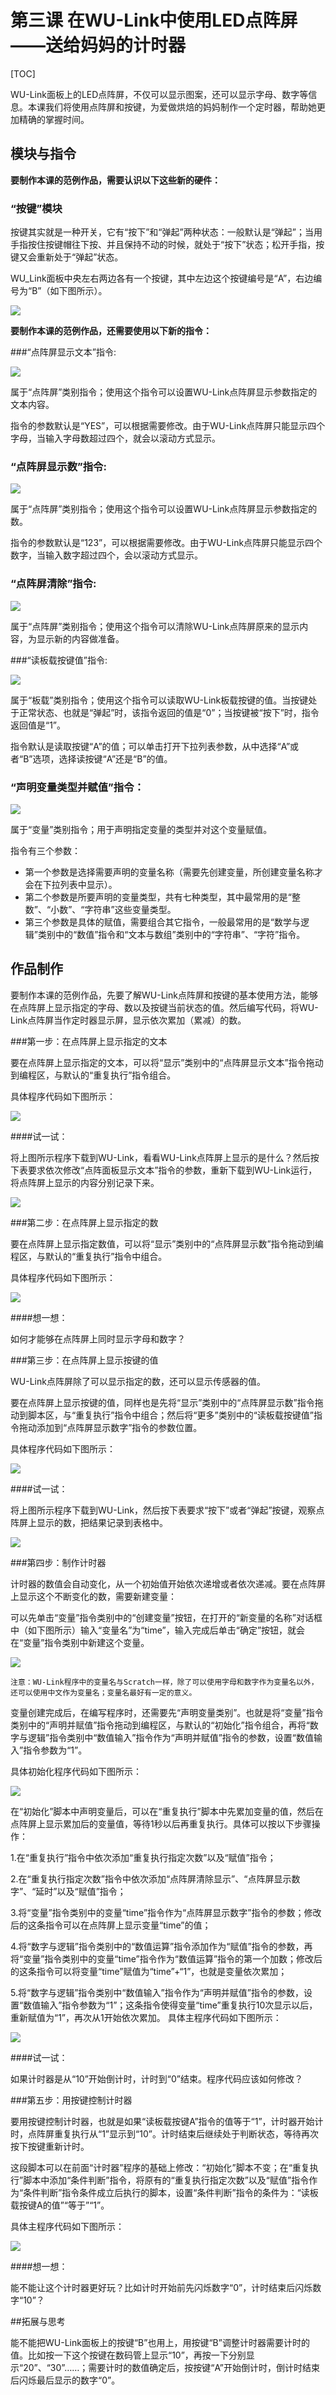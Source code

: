 # 第三课 在WU-Link中使用LED点阵屏——送给妈妈的计时器

[TOC]

WU-Link面板上的LED点阵屏，不仅可以显示图案，还可以显示字母、数字等信息。本课我们将使用点阵屏和按键，为爱做烘焙的妈妈制作一个定时器，帮助她更加精确的掌握时间。



## 模块与指令

**要制作本课的范例作品，需要认识以下这些新的硬件：**

### “按键”模块

按键其实就是一种开关，它有“按下”和“弹起”两种状态：一般默认是“弹起”；当用手指按住按键帽往下按、并且保持不动的时候，就处于“按下”状态；松开手指，按键又会重新处于“弹起”状态。

WU_Link面板中央左右两边各有一个按键，其中左边这个按键编号是“A”，右边编号为“B”（如下图所示）。

![](../../.gitbook/assets/wulink3-1.png)



**要制作本课的范例作品，还需要使用以下新的指令：**

###“点阵屏显示文本”指令:

![](../../.gitbook/assets/wulink3-a.png)

属于“点阵屏”类别指令；使用这个指令可以设置WU-Link点阵屏显示参数指定的文本内容。

指令的参数默认是“YES”，可以根据需要修改。由于WU-Link点阵屏只能显示四个字母，当输入字母数超过四个，就会以滚动方式显示。



### “点阵屏显示数”指令:

![](../../.gitbook/assets/wulink3-b.png)

属于“点阵屏”类别指令；使用这个指令可以设置WU-Link点阵屏显示参数指定的数。

指令的参数默认是“123”，可以根据需要修改。由于WU-Link点阵屏只能显示四个数字，当输入数字超过四个，会以滚动方式显示。



### “点阵屏清除”指令:

![](../../.gitbook/assets/wulink3-d.png)

属于“点阵屏”类别指令；使用这个指令可以清除WU-Link点阵屏原来的显示内容，为显示新的内容做准备。



###“读板载按键值”指令:

![](../../.gitbook/assets/wulink3-c.png)

属于“板载”类别指令；使用这个指令可以读取WU-Link板载按键的值。当按键处于正常状态、也就是“弹起”时，该指令返回的值是“0”；当按键被“按下”时，指令返回值是“1”。

指令默认是读取按键“A”的值；可以单击打开下拉列表参数，从中选择“A”或者“B”选项，选择读按键“A”还是“B”的值。



### “声明变量类型并赋值”指令：

![](../../.gitbook/assets/wulink3-e.png )

属于“变量”类别指令；用于声明指定变量的类型并对这个变量赋值。

指令有三个参数：

- 第一个参数是选择需要声明的变量名称（需要先创建变量，所创建变量名称才会在下拉列表中显示）。
- 第二个参数是所要声明的变量类型，共有七种类型，其中最常用的是“整数”、“小数”、“字符串”这些变量类型。
- 第三个参数是具体的赋值，需要组合其它指令，一般最常用的是“数学与逻辑”类别中的“数值”指令和“文本与数组”类别中的“字符串”、“字符”指令。



## 作品制作

要制作本课的范例作品，先要了解WU-Link点阵屏和按键的基本使用方法，能够在点阵屏上显示指定的字母、数以及按键当前状态的值。然后编写代码，将WU-Link点阵屏当作定时器显示屏，显示依次累加（累减）的数。



###第一步：在点阵屏上显示指定的文本                        	

要在点阵屏上显示指定的文本，可以将“显示”类别中的“点阵屏显示文本”指令拖动到编程区，与默认的“重复执行”指令组合。

具体程序代码如下图所示：

![](../../.gitbook/assets/wulink3-2.png)



 ####试一试：

 将上图所示程序下载到WU-Link，看看WU-Link点阵屏上显示的是什么？然后按下表要求依次修改“点阵面板显示文本”指令的参数，重新下载到WU-Link运行，将点阵屏上显示的内容分别记录下来。

![](../../.gitbook/assets/wulink3-3.png)



###第二步：在点阵屏上显示指定的数         	

要在点阵屏上显示指定数值，可以将“显示”类别中的“点阵屏显示数”指令拖动到编程区，与默认的“重复执行”指令中组合。

具体程序代码如下图所示：

![](../../.gitbook/assets/wulink3-4.png)



 ####想一想：

 如何才能够在点阵屏上同时显示字母和数字？



###第三步：在点阵屏上显示按键的值         	

WU-Link点阵屏除了可以显示指定的数，还可以显示传感器的值。

要在点阵屏上显示按键的值，同样也是先将“显示”类别中的“点阵屏显示数”指令拖动到脚本区，与“重复执行”指令中组合；然后将“更多”类别中的“读板载按键值”指令拖动添加到“点阵屏显示数字”指令的参数位置。

具体程序代码如下图所示：

![](../../.gitbook/assets/wulink3-5.png)



 ####试一试：

 将上图所示程序下载到WU-Link，然后按下表要求“按下”或者“弹起”按键，观察点阵屏上显示的数，把结果记录到表格中。

![](../../.gitbook/assets/wulink3-6.png)



###第四步：制作计时器               	

计时器的数值会自动变化，从一个初始值开始依次递增或者依次递减。要在点阵屏上显示这个不断变化的数，需要新建变量：

可以先单击“变量”指令类别中的“创建变量”按钮，在打开的“新变量的名称”对话框中（如下图所示）输入“变量名”为“time”，输入完成后单击“确定”按钮，就会在“变量”指令类别中新建这个变量。

![](../../.gitbook/assets/wulink3-6-2.png)

```
注意：WU-Link程序中的变量名与Scratch一样，除了可以使用字母和数字作为变量名以外，还可以使用中文作为变量名；变量名最好有一定的意义。
```



变量创建完成后，在编写程序时，还需要先“声明变量类别”。也就是将“变量”指令类别中的“声明并赋值”指令拖动到编程区，与默认的“初始化”指令组合，再将“数字与逻辑”指令类别中“数值输入”指令作为“声明并赋值”指令的参数，设置“数值输入”指令参数为“1”。

具体初始化程序代码如下图所示：

![](../../.gitbook/assets/wulink3-7.png)



在“初始化”脚本中声明变量后，可以在“重复执行”脚本中先累加变量的值，然后在点阵屏上显示累加后的变量值，等待1秒以后再重复执行。具体可以按以下步骤操作：

1.在“重复执行”指令中依次添加“重复执行指定次数”以及“赋值”指令；

2.在“重复执行指定次数”指令中依次添加“点阵屏清除显示”、“点阵屏显示数字”、“延时”以及“赋值”指令；

3.将“变量”指令类别中的变量“time”指令作为“点阵屏显示数字”指令的参数；修改后的这条指令可以在点阵屏上显示变量“time”的值；

4.将“数字与逻辑”指令类别中的“数值运算”指令添加作为“赋值”指令的参数，再将“变量”指令类别中的变量“time”指令作为“数值运算”指令的第一个加数；修改后的这条指令可以将变量“time”赋值为“time”+“1”，也就是变量依次累加；

5.将“数字与逻辑”指令类别中“数值输入”指令作为“声明并赋值”指令的参数，设置“数值输入”指令参数为“1”；这条指令使得变量“time”重复执行10次显示以后，重新赋值为“1”，再次从1开始依次累加。
具体主程序代码如下图所示：

![](../../.gitbook/assets/wulink3-8.png)



 ####试一试：

 如果计时器是从“10”开始倒计时，计时到“0”结束。程序代码应该如何修改？



###第五步：用按键控制计时器                       	

要用按键控制计时器，也就是如果“读板载按键A”指令的值等于“1”，计时器开始计时，点阵屏重复执行从“1”显示到“10”。计时结束后继续处于判断状态，等待再次按下按键重新计时。

这段脚本可以在前面“计时器”程序的基础上修改：“初始化”脚本不变；在“重复执行”脚本中添加“条件判断”指令，将原有的“重复执行指定次数”以及“赋值”指令作为“条件判断”指令条件成立后执行的脚本，设置“条件判断”指令的条件为：“读板载按键A的值”“等于”“1”。

具体主程序代码如下图所示：

![](../../.gitbook/assets/wulink3-9.png)



 ####想一想：

 能不能让这个计时器更好玩？比如计时开始前先闪烁数字“0”，计时结束后闪烁数字“10”？



##拓展与思考

能不能把WU-Link面板上的按键“B”也用上，用按键“B”调整计时器需要计时的值。比如按一下这个按键在数码管上显示“10”，再按一下分别显示“20”、“30”……；需要计时的数值确定后，按按键“A”开始倒计时，倒计时结束后闪烁最后显示的数字“0”。
